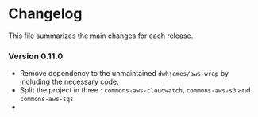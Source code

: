 # Changelog

This file summarizes the main changes for each release.

### <a name="0.11.0"></a>Version 0.11.0

 - Remove dependency to the unmaintained `dwhjames/aws-wrap` by including the necessary code.
 - Split the project in three : `commons-aws-cloudwatch`, `commons-aws-s3`  and `commons-aws-sqs`
 -
